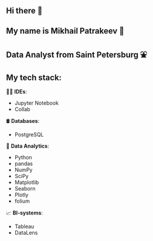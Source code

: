 ## Hi there 👋
## My name is Mikhail Patrakeev 🤝
## Data Analyst from Saint Petersburg ⛲️

## My tech stack:
👨‍💻 **IDEs**:
- Jupyter Notebook
- Collab

🛢️ **Databases**:  
- PostgreSQL

🐍 **Data Analytics**:  
- Python
- pandas
- NumPy
- SciPy
- Matplotlib
- Seaborn
- Plotly
- folium

📈 **BI-systems**:  
- Tableau
- DataLens
